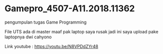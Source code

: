 # Gamepro_4507-A11.2018.11362
pengumpulan tugas Game Programming

File UTS ada di master 
maaf pak laptop saya rusak jadi ini saya upload pake laptopnya dwi cahyono

Link youtube : https://youtu.be/N8VPDdZYr48
